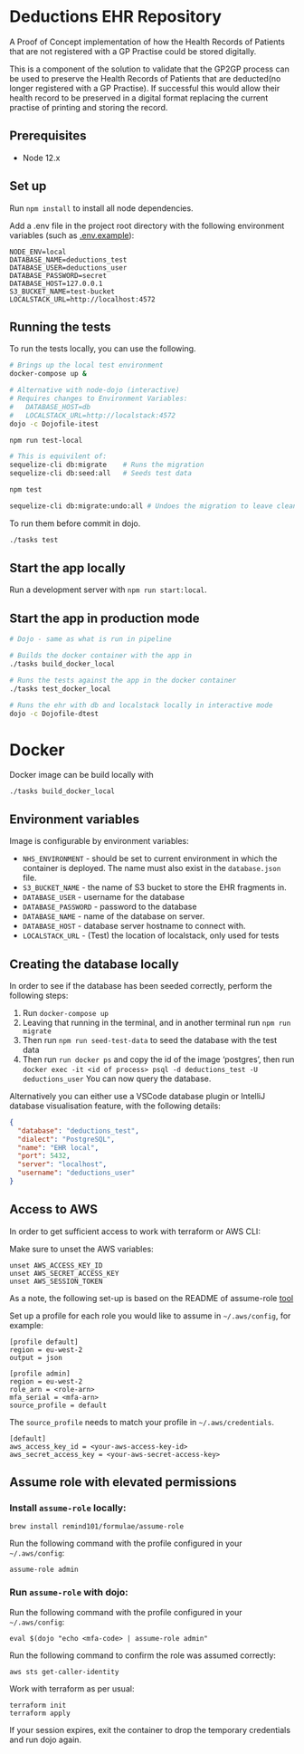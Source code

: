 # Deductions EHR Repository

A Proof of Concept implementation of how the Health Records of Patients that are not registered with a GP Practise could be stored digitally.

This is a component of the solution to validate that the GP2GP process can be used to preserve the Health Records of Patients that are deducted(no longer registered with a GP Practise). If successful this would allow their health record to be preserved in a digital format replacing the current practise of printing and storing the record.

## Prerequisites

- Node 12.x

## Set up

Run `npm install` to install all node dependencies.

Add a .env file in the project root directory with the following environment variables
(such as [.env.example](./.env.example)):

```
NODE_ENV=local
DATABASE_NAME=deductions_test
DATABASE_USER=deductions_user
DATABASE_PASSWORD=secret
DATABASE_HOST=127.0.0.1
S3_BUCKET_NAME=test-bucket
LOCALSTACK_URL=http://localhost:4572
```

## Running the tests

To run the tests locally, you can use the following.

```bash
# Brings up the local test environment
docker-compose up &

# Alternative with node-dojo (interactive)
# Requires changes to Environment Variables:
#   DATABASE_HOST=db
#   LOCALSTACK_URL=http://localstack:4572
dojo -c Dojofile-itest

npm run test-local

# This is equivilent of:
sequelize-cli db:migrate    # Runs the migration
sequelize-cli db:seed:all   # Seeds test data

npm test

sequelize-cli db:migrate:undo:all # Undoes the migration to leave clean env
```

To run them before commit in dojo.

```bash
./tasks test
```

## Start the app locally

Run a development server with `npm run start:local`.

## Start the app in production mode

```bash
# Dojo - same as what is run in pipeline

# Builds the docker container with the app in
./tasks build_docker_local

# Runs the tests against the app in the docker container
./tasks test_docker_local

# Runs the ehr with db and localstack locally in interactive mode
dojo -c Dojofile-dtest
```

# Docker

Docker image can be build locally with

```
./tasks build_docker_local
```

## Environment variables

Image is configurable by environment variables:

- `NHS_ENVIRONMENT` - should be set to current environment in which the container is deployed. The name must also exist in the `database.json` file.
- `S3_BUCKET_NAME` - the name of S3 bucket to store the EHR fragments in.
- `DATABASE_USER` - username for the database
- `DATABASE_PASSWORD` - password to the database
- `DATABASE_NAME` - name of the database on server.
- `DATABASE_HOST` - database server hostname to connect with.
- `LOCALSTACK_URL` - (Test) the location of localstack, only used for tests

## Creating the database locally

In order to see if the database has been seeded correctly, perform the following steps:

1. Run `docker-compose up`
2. Leaving that running in the terminal, and in another terminal run `npm run migrate`
3. Then run `npm run seed-test-data` to seed the database with the test data
4. Then run `run docker ps` and copy the id of the image ‘postgres’, then run `docker exec -it <id of process> psql -d deductions_test -U deductions_user`
   You can now query the database.

Alternatively you can either use a VSCode database plugin or IntelliJ database visualisation feature, with the following details:

```json
{
  "database": "deductions_test",
  "dialect": "PostgreSQL",
  "name": "EHR local",
  "port": 5432,
  "server": "localhost",
  "username": "deductions_user"
}
```

## Access to AWS

In order to get sufficient access to work with terraform or AWS CLI:

Make sure to unset the AWS variables:
```
unset AWS_ACCESS_KEY_ID
unset AWS_SECRET_ACCESS_KEY
unset AWS_SESSION_TOKEN
```

As a note, the following set-up is based on the README of assume-role [tool](https://github.com/remind101/assume-role)

Set up a profile for each role you would like to assume in `~/.aws/config`, for example:

```
[profile default]
region = eu-west-2
output = json

[profile admin]
region = eu-west-2
role_arn = <role-arn>
mfa_serial = <mfa-arn>
source_profile = default
```

The `source_profile` needs to match your profile in `~/.aws/credentials`.
```
[default]
aws_access_key_id = <your-aws-access-key-id>
aws_secret_access_key = <your-aws-secret-access-key>
```

## Assume role with elevated permissions 

### Install `assume-role` locally:
`brew install remind101/formulae/assume-role`

Run the following command with the profile configured in your `~/.aws/config`:

`assume-role admin`

### Run `assume-role` with dojo:
Run the following command with the profile configured in your `~/.aws/config`:

`eval $(dojo "echo <mfa-code> | assume-role admin"`

Run the following command to confirm the role was assumed correctly:

`aws sts get-caller-identity`

Work with terraform as per usual:

```
terraform init
terraform apply
```

If your session expires, exit the container to drop the temporary credentials and run dojo again.
